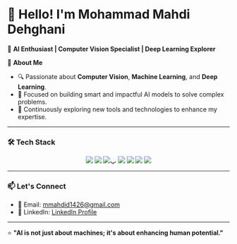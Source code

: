 # 👋 **Hello! I'm Mohammad Mahdi Dehghani**  

🚀 **AI Enthusiast | Computer Vision Specialist | Deep Learning Explorer**  

🌟 **About Me**  
- 🔍 Passionate about **Computer Vision**, **Machine Learning**, and **Deep Learning**.  
- 🎯 Focused on building smart and impactful AI models to solve complex problems.  
- 🌱 Continuously exploring new tools and technologies to enhance my expertise.  

---

### 🛠️ **Tech Stack**  
<p align="center">
  <img src="https://img.shields.io/badge/Python-3776AB?style=for-the-badge&logo=python&logoColor=white" />
  <img src="https://img.shields.io/badge/TensorFlow-FF6F00?style=for-the-badge&logo=tensorflow&logoColor=white" />
  <img src="https://img.shields.io/badge/Keras-D00000?style=for-the-badge&logo=keras&logoColor=white" />پ
  <img src="https://img.shields.io/badge/OpenCV-5C3EE8?style=for-the-badge&logo=opencv&logoColor=white" />
  <img src="https://img.shields.io/badge/Jupyter-F37626?style=for-the-badge&logo=jupyter&logoColor=white" />
  <img src="https://img.shields.io/badge/NumPy-013243?style=for-the-badge&logo=numpy&logoColor=white" />
  <img src="https://img.shields.io/badge/Pandas-150458?style=for-the-badge&logo=pandas&logoColor=white" />
</p>

---

### 📫 **Let's Connect**  
- 💌 Email: [mmahdid1426@gmail.com](mailto:mmahdid1426@gmail.com)  
- 💼 LinkedIn: [LinkedIn Profile](https://linkedin.com/in/mmd1426) 

---

⭐ **"AI is not just about machines; it's about enhancing human potential."**  
